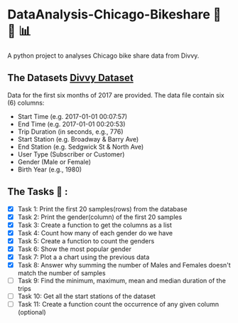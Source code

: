 # DataAnalysis-Chicago-Bikeshare :city_sunrise: :bicyclist: :bar_chart:
A python project to analyses Chicago bike share data from Divvy.

## The Datasets [Divvy Dataset](https://www.divvybikes.com/system-data)
Data for the first six months of 2017 are provided. The data file contain six (6) columns:

* Start Time (e.g. 2017-01-01 00:07:57)
* End Time (e.g. 2017-01-01 00:20:53)
* Trip Duration (in seconds, e.g., 776)
* Start Station (e.g. Broadway & Barry Ave)
* End Station (e.g. Sedgwick St & North Ave)
* User Type (Subscriber or Customer)
* Gender (Male or Female)
* Birth Year (e.g., 1980)


## The Tasks :dart: :

- [x] Task 1: Print the first 20 samples(rows) from the database
- [x] Task 2: Print the gender(column) of the first 20 samples
- [x] Task 3: Create a function to get the columns as a list
- [x] Task 4: Count how many of each gender do we have
- [x] Task 5: Create a function to count the genders
- [x] Task 6: Show the most popular gender
- [x] Task 7: Plot a a chart using the previous data
- [x] Task 8: Answer why summing the number of Males and Females doesn't match the number of samples
- [ ] Task 9: Find the minimum, maximum, mean and median duration of the trips
- [ ] Task 10: Get all the start stations of the dataset
- [ ] Task 11: Create a function count the occurrence of any given column (optional)